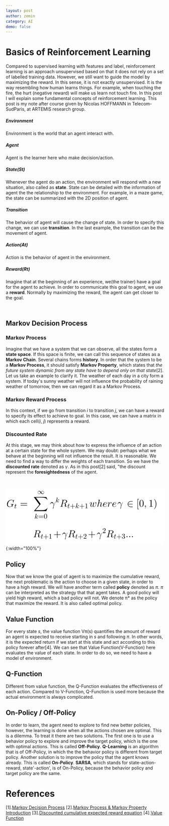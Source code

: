 ```yaml
---
layout: post
author: zemin 
category: AI
demo: false 
---
```


# Basics of Reinforcement Learning

Compared to supervised learning with features and label, reinforcement learning is an approach unsupervised based on that it does not rely on a set of labelled training data. However, we still want to guide the model by maximizing the reward. In this sense, it is not exactly unsupervised. It is the way resembling how human learns things. For example, when touching the fire, the hurt (negative reward) will make us learn not touch fire. In this post I will explain some fundamental concepts of reinforcement learning. This post is my note after course given by Nicolas HOFFMANN in Telecom-SudParis, at ARTEMIS research group.

##### Environment

Environment is the world that an agent interact with.

##### Agent

Agent is the learner here who make decision/action.

##### State(St)

Whenever the agent do an action, the environment will respond with a new situation, also called as **state**. State can be detailed with the information of agent the the relationship to the environment. For example, in a maze game, the state can be summarized with the 2D position of agent.

##### Transition

The behavior of agent will cause the change of state. In order to specify this change, we can use **transition**. In the last example, the transition can be the movement of agent.

##### Action(At)

Action is the behavior of agent in the environment.

##### Reward(Rt)

Imagine that at the beginning of an experience, we(the trainer) have a goal for the agent to achieve. In order to communicate this goal to agent, we use a **reward**. Normally by maximizing the reward, the agent can get closer to the goal.

&nbsp;

## Markov Decision Process

### Markov Process

Imagine that we have a system that we can observe, all the states form a **state space**. If this space is finite, we can call this sequence of states as a **Markov Chain**. Several chains forms **history**. In order that the system to be a **Markov Process**, it should satisfy **Markov Property**, which states that *the future system dynamic from any state have to depend only on that state*[2]. Let us take an example to clarify it. The weather of each day in a city form a system. If today's sunny weather will not influence the probability of raining weather of tomorrow, then we can regard it as a Markov Process.

### Markov Reward Process

In this context, if we go from transition *i* to transition *j*, we can have a reward to specify its effect to achieve to goal. In this case, we can have a matrix in which each cell(*i*, *j*) represents a reward.

### Discounted Rate

At this stage, we may think about how to express the influence of an action at a certain state for the whole system. We may doubt: perhaps what we behave at the beginning will not influence the result. It is reasonable. We need to find a way to differ the weights of each transition. So we have the **discounted rate** denoted as *γ*. As in this post[2] said, "the discount represent the **foresightedness** of the agent.

&nbsp;

![Alt text](https://raw.githubusercontent.com/zemin-xu/zemin-xu.github.io/master/assets/images/rl/cumulative_reward_equation.png " "){:width="100%"}

## Policy

Now that we know the goal of agent is to maximize the cumulative reward, the next problematic is the action to choose in a given state, in order to have a high reward. We will have another term called **policy** denoted as *π*. *π* can be interpreted as the strategy that that agent takes. A good policy will yield high reward, which a bad policy will not. We denote π* as the policy that maximize the reward. It is also called optimal policy.

## Value Function

For every state *s*, the value function Vπ(s) quantifies the amount of reward an agent is expected to receive starting in *s* and following *π*. In other words, it is the expected return if we start at this state and act according to this policy forever after[4]. We can see that Value Function(V-Function) here evaluates the value of each state. In order to do so, we need to have a model of environment.

## Q-Function

Different from value function, the Q-Function evaluates the effectiveness of each action. Compared to V-Function, Q-Function is used more because the actual environment is always complicated.

## On-Policy / Off-Policy

In order to learn, the agent need to explore to find new better policies, however, the learning is done when all the actions chosen are optimal. This is a dilemma. To treat it there are two solutions. The first one is to use a behavior policy to explore and improve the target policy, which is the one with optimal actions. This is called **Off-Policy**. **Q-Learning** is an algorithm that is of Off-Policy, in which the the behavior policy is different from target policy. Another solution is to improve the policy that the agent knows already. This is called **On-Policy**. **SARSA**, which stands for state-action-reward, state'-action', is of On-Policy, because the behavior policy and target policy are the same.

# References

[1].[Markov Decision Process](https://towardsdatascience.com/the-fundamentals-of-reinforcement-learning-177dd8626042)
[2].[Markov Process & Markov Property Introduction](https://towardsdatascience.com/the-fundamentals-of-reinforcement-learning-177dd8626042)
[3].[Discounted cumulative expected reward equation](https://www.freecodecamp.org/news/an-introduction-to-reinforcement-learning-4339519de419/)
[4].[Value Function](https://spinningup.openai.com/en/latest/spinningup/rl_intro.html)